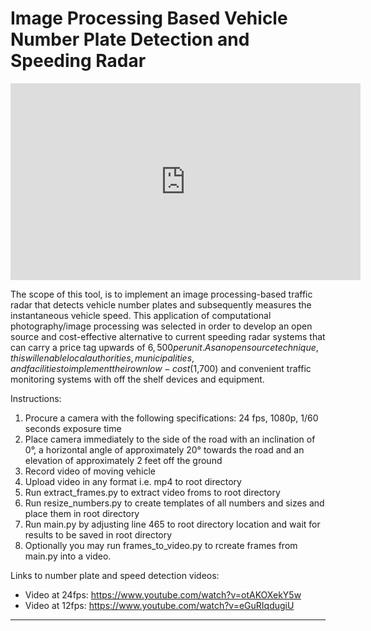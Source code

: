 # Image Processing Based Vehicle Number Plate Detection and Speeding Radar

<iframe width="560" height="315" src="https://www.youtube.com/embed/eGuRIqdugiU" frameborder="0" allow="accelerometer; autoplay; clipboard-write; encrypted-media; gyroscope; picture-in-picture" allowfullscreen></iframe>

The scope of this tool, is to implement an image processing-based traffic radar that detects vehicle number plates and subsequently measures the instantaneous vehicle speed. This application of computational photography/image processing was selected in order to develop an open source and cost-effective alternative to current speeding radar systems that can carry a price tag upwards of $6,500 per unit. As an open source technique, this will enable local authorities, municipalities, and facilities to implement their own low-cost ($1,700) and convenient traffic monitoring systems with off the shelf devices and equipment.

Instructions:

1. Procure a camera with the following specifications: 24 fps, 1080p, 1/60 seconds exposure time
2. Place camera immediately to the side of the road with an inclination of 0°, a horizontal angle 
   of approximately 20° towards the road and an elevation of approximately 2 feet off the ground
3. Record video of moving vehicle 
4. Upload video in any format i.e. mp4 to root directory
5. Run extract_frames.py to extract video froms to root directory
6. Run resize_numbers.py to create templates of all numbers and sizes and place them in root
   directory
7. Run main.py by adjusting line 465 to root directory location and wait for results to be saved
   in root directory
8. Optionally you may run frames_to_video.py to rcreate frames from main.py into a video.


Links to number plate and speed detection videos:

-	Video at 24fps: https://www.youtube.com/watch?v=otAKOXekY5w
-	Video at 12fps: https://www.youtube.com/watch?v=eGuRIqdugiU

--------------------------------------------------------------------------------------------------
